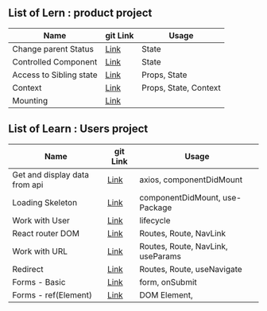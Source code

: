 ## List of Lern : product project

| Name                    | git Link                                                                                     | Usage                 |
| ----------------------- | -------------------------------------------------------------------------------------------- | --------------------- |
| Change parent Status    | [Link](https://github.com/sajjad-10/react-zero-to-hero-doc/tree/master/change-parent-status) | State                 |
| Controlled Component    | [Link](https://github.com/sajjad-10/react-zero-to-hero-doc/tree/master/controlled-component) | State                 |
| Access to Sibling state | [Link](https://github.com/sajjad-10)                                                         | Props, State          |
| Context                 | [Link](https://github.com/sajjad-10)                                                         | Props, State, Context |
| Mounting                | [Link](https://github.com/sajjad-10)                                                         |                       |

## List of Learn : Users project

| Name                          | git Link                                                                                     | Usage                             |
| ----------------------------- | -------------------------------------------------------------------------------------------- | --------------------------------- |
| Get and display data from api | [Link](https://github.com/sajjad-10/react-zero-to-hero-doc/tree/master/change-parent-status) | axios, componentDidMount          |
| Loading Skeleton              | [Link](https://github.com/sajjad-10/react-zero-to-hero-doc/tree/master/change-parent-status) | componentDidMount, use-Package    |
| Work with User                | [Link](https://github.com/sajjad-10/react-zero-to-hero-doc/tree/master/change-parent-status) | lifecycle                         |
| React router DOM              | [Link](https://github.com/sajjad-10/react-zero-to-hero-doc)                                  | Routes, Route, NavLink            |
| Work with URL                 | [Link](https://github.com/sajjad-10/react-zero-to-hero-doc)                                  | Routes, Route, NavLink, useParams |
| Redirect                      | [Link](https://github.com/sajjad-10/react-zero-to-hero-doc/tree/master/redirect)             | Routes, Route, useNavigate        |
| Forms - Basic                 | [Link](https://github.com/sajjad-10/react-zero-to-hero-doc/tree/master/form)                 | form, onSubmit                    |
| Forms - ref(Element)          | [Link](https://github.com/sajjad-10/react-zero-to-hero-doc/tree/master/ref)                  | DOM Element,                      |